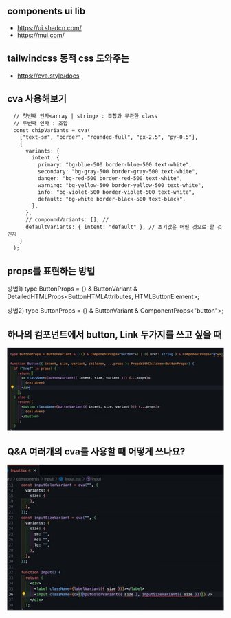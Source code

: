 ## components ui lib
- https://ui.shadcn.com/
- https://mui.com/

## tailwindcss 동적 css 도와주는
- https://cva.style/docs

## cva 사용해보기
```
  // 첫번째 인자<array | string> : 조합과 무관한 class
  // 두번째 인자 : 조합
  const chipVariants = cva(
    ["text-sm", "border", "rounded-full", "px-2.5", "py-0.5"],
    {
      variants: {
        intent: {
          primary: "bg-blue-500 border-blue-500 text-white",
          secondary: "bg-gray-500 border-gray-500 text-white",
          danger: "bg-red-500 border-red-500 text-white",
          warning: "bg-yellow-500 border-yellow-500 text-white",
          info: "bg-violet-500 border-violet-500 text-white",
          default: "bg-white border-black-500 text-black",
        },
      },
      // compoundVariants: [], //
      defaultVariants: { intent: "default" }, // 초기값은 어떤 것으로 할 것인지
    }
  );
```

## props를 표현하는 방법
방법1)
type ButtonProps = {} & ButtonVariant &
   DetailedHTMLProps<ButtonHTMLAttributes<HTMLButtonElement>, HTMLButtonElement>;

방법2)
type ButtonProps = {} & ButtonVariant & ComponentProps<"button">;

## 하나의 컴포넌트에서 button, Link 두가지를 쓰고 싶을 때 
![alt text](public/image.png)

## Q&A 여러개의 cva를 사용할 때 어떻게 쓰나요?
![alt text](public/image2.png)
